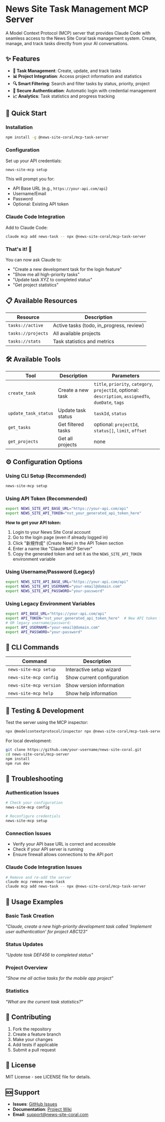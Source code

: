 # News Site Task Management MCP Server

A Model Context Protocol (MCP) server that provides Claude Code with seamless access to the News Site Coral task management system. Create, manage, and track tasks directly from your AI conversations.

## ✨ Features

- **🎯 Task Management**: Create, update, and track tasks
- **📊 Project Integration**: Access project information and statistics  
- **🔍 Smart Filtering**: Search and filter tasks by status, priority, project
- **🔐 Secure Authentication**: Automatic login with credential management
- **📈 Analytics**: Task statistics and progress tracking

## 🚀 Quick Start

### Installation

```bash
npm install -g @news-site-coral/mcp-task-server
```

### Configuration

Set up your API credentials:

```bash
news-site-mcp setup
```

This will prompt you for:
- API Base URL (e.g., `https://your-api.com/api`)
- Username/Email
- Password
- Optional: Existing API token

### Claude Code Integration

Add to Claude Code:

```bash
claude mcp add news-task -- npx @news-site-coral/mcp-task-server
```

### That's it! 🎉

You can now ask Claude to:
- "Create a new development task for the login feature"
- "Show me all high-priority tasks"  
- "Update task XYZ to completed status"
- "Get project statistics"

## 📋 Available Resources

| Resource | Description |
|----------|-------------|
| `tasks://active` | Active tasks (todo, in_progress, review) |
| `tasks://projects` | All available projects |
| `tasks://stats` | Task statistics and metrics |

## 🛠️ Available Tools

| Tool | Description | Parameters |
|------|-------------|------------|
| `create_task` | Create a new task | `title`, `priority`, `category`, `projectId`, optional: `description`, `assignedTo`, `dueDate`, `tags` |
| `update_task_status` | Update task status | `taskId`, `status` |
| `get_tasks` | Get filtered tasks | optional: `projectId`, `status[]`, `limit`, `offset` |
| `get_projects` | Get all projects | none |

## ⚙️ Configuration Options

### Using CLI Setup (Recommended)
```bash
news-site-mcp setup
```

### Using API Token (Recommended)
```bash
export NEWS_SITE_API_BASE_URL="https://your-api.com/api"
export NEWS_SITE_API_TOKEN="nst_your_generated_api_token_here"
```

**How to get your API token:**
1. Login to your News Site Coral account
2. Go to the login page (even if already logged in)
3. Click "新規作成" (Create New) in the API Token section
4. Enter a name like "Claude MCP Server" 
5. Copy the generated token and set it as the `NEWS_SITE_API_TOKEN` environment variable

### Using Username/Password (Legacy)
```bash
export NEWS_SITE_API_BASE_URL="https://your-api.com/api"
export NEWS_SITE_API_USERNAME="your-email@domain.com"  
export NEWS_SITE_API_PASSWORD="your-password"
```

### Using Legacy Environment Variables
```bash
export API_BASE_URL="https://your-api.com/api"
export API_TOKEN="nst_your_generated_api_token_here"  # New API token format
# OR legacy username/password:
export API_USERNAME="your-email@domain.com"
export API_PASSWORD="your-password"
```

## 🔧 CLI Commands

| Command | Description |
|---------|-------------|
| `news-site-mcp setup` | Interactive setup wizard |
| `news-site-mcp config` | Show current configuration |
| `news-site-mcp version` | Show version information |
| `news-site-mcp help` | Show help information |

## 🧪 Testing & Development

Test the server using the MCP inspector:
```bash
npx @modelcontextprotocol/inspector npx @news-site-coral/mcp-task-server
```

For local development:
```bash
git clone https://github.com/your-username/news-site-coral.git
cd news-site-coral/mcp-server
npm install
npm run dev
```

## 🐛 Troubleshooting

### Authentication Issues
```bash
# Check your configuration
news-site-mcp config

# Reconfigure credentials
news-site-mcp setup
```

### Connection Issues
- Verify your API base URL is correct and accessible
- Check if your API server is running
- Ensure firewall allows connections to the API port

### Claude Code Integration Issues
```bash
# Remove and re-add the server
claude mcp remove news-task
claude mcp add news-task -- npx @news-site-coral/mcp-task-server
```

## 📖 Usage Examples

### Basic Task Creation
*"Claude, create a new high-priority development task called 'Implement user authentication' for project ABC123"*

### Status Updates  
*"Update task DEF456 to completed status"*

### Project Overview
*"Show me all active tasks for the mobile app project"*

### Statistics
*"What are the current task statistics?"*

## 🤝 Contributing

1. Fork the repository
2. Create a feature branch
3. Make your changes
4. Add tests if applicable
5. Submit a pull request

## 📄 License

MIT License - see LICENSE file for details.

## 🆘 Support

- **Issues**: [GitHub Issues](https://github.com/your-username/news-site-coral/issues)
- **Documentation**: [Project Wiki](https://github.com/your-username/news-site-coral/wiki)
- **Email**: support@news-site-coral.com